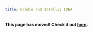 ```yaml
---
title: Gradle and Intellij IDEA
---
```

#### This page has moved! Check it out [here](https://libgdx.com/dev/setup/).

<!-- Keep this page, since external sites might still link here -->